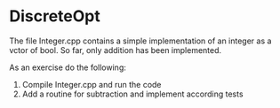 # DiscreteOpt


The file Integer.cpp contains a simple implementation of an integer as a vctor of bool. So far, only addition has been implemented.

As an exercise do the following:

1. Compile Integer.cpp and run the code
2. Add a routine for subtraction and implement according tests 